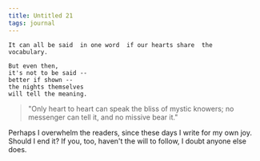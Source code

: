 ```yaml
---
title: Untitled 21
tags: journal
---
```


    It can all be said  in one word  if our hearts share  the
    vocabulary.

    But even then,
    it's not to be said --
    better if shown --
    the nights themselves
    will tell the meaning.

> "Only heart to heart can speak the bliss of mystic knowers; no
> messenger can tell it, and no missive bear it."

Perhaps I overwhelm the readers, since these days I write for my own
joy.  Should I end it?  If you, too, haven't the will to follow, I doubt
anyone else does.



